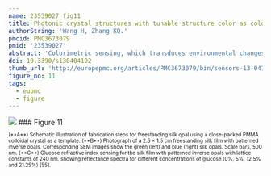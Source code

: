 ```yaml
---
name: 23539027_fig11
title: Photonic crystal structures with tunable structure color as colorimetric sensors.
authorString: 'Wang H, Zhang KQ.'
pmcid: PMC3673079
pmid: '23539027'
abstract: 'Colorimetric sensing, which transduces environmental changes into visible color changes, provides a simple yet powerful detection mechanism that is well-suited to the development of low-cost and low-power sensors. A new approach in colorimetric sensing exploits the structural color of photonic crystals (PCs) to create environmentally-influenced color-changeable materials. PCs are composed of periodic dielectrics or metallo-dielectric nanostructures that affect the propagation of electromagnetic waves (EM) by defining the allowed and forbidden photonic bands. Simultaneously, an amazing variety of naturally occurring biological systems exhibit iridescent color due to the presence of PC structures throughout multi-dimensional space. In particular, some kinds of the structural colors in living organisms can be reversibly changed in reaction to external stimuli. Based on the lessons learned from natural photonic structures, some specific examples of PCs-based colorimetric sensors are presented in detail to demonstrate their unprecedented potential in practical applications, such as the detections of temperature, pH, ionic species, solvents, vapor, humidity, pressure and biomolecules. The combination of the nanofabrication technique, useful design methodologies inspired by biological systems and colorimetric sensing will lead to substantial developments in low-cost, miniaturized and widely deployable optical sensors.'
doi: 10.3390/s130404192
thumb_url: 'http://europepmc.org/articles/PMC3673079/bin/sensors-13-04192f11.gif'
figure_no: 11
tags:
  - eupmc
  - figure
---
```

<img src='http://europepmc.org/articles/PMC3673079/bin/sensors-13-04192f11.jpg' style='max-height: 300px'>
### Figure 11
<p style='font-size: 10px;'>(**A**) Schematic illustration of fabrication steps for freestanding silk opal using a close-packed PMMA colloidal crystal as a template. (**B**) Photograph of a 2.5 × 1.5 cm freestanding silk film with patterned inverse opals. Corresponding SEM images show the green (left) and blue (right) silk opals. Scale bars, 500 nm. (**C**) Glucose refractive index sensing for the silk film with patterned inverse opals with lattice constants of 240 nm, showing reflectance spectra for different concentrations of glucose (0%, 5%, 12.5% and 21.25%) [<xref ref-type="bibr" rid="b55-sensors-13-04192">55</xref>].</p>